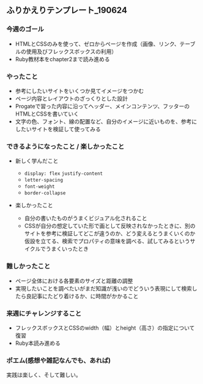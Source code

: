 ## ふりかえりテンプレート_190624
### 今週のゴール
- HTMLとCSSのみを使って、ゼロからページを作成（画像、リンク、テーブルの使用及びフレックスボックスの利用）
- Ruby教材本をchapter2まで読み進める

### やったこと
- 参考にしたいサイトをいくつか見てイメージをつかむ
- ページ内容とレイアウトのざっくりとした設計
- Progateで習った内容に沿ってヘッダー、メインコンテンツ、フッターのHTMLとCSSを書いていく
- 文字の色、フォント、線の配置など、自分のイメージに近いものを、参考にしたいサイトを検証して使ってみる

### できるようになったこと / 楽しかったこと
- 新しく学んだこと
  - `display: flex` `justify-content`
  - `letter-spacing`
  - `font-weight`
  - `border-collapse`

- 楽しかったこと  
  - 自分の書いたものがうまくビジュアル化されること
  - CSSが自分の想定していた形で画として反映されなかったときに、別のサイトを参考に検証してどこが違うのか、どう変えるとうまくいくのか仮設を立てる、検索でプロパティの意味を調べる、試してみるというサイクルでうまくいったとき

### 難しかったこと
- ページ全体における各要素のサイズと距離の調整 
- 実現したいことを調べたいがまだ知識が浅いのでどういう表現にして検索したら良記事にたどり着けるか、に時間がかかること

### 来週にチャレンジすること
- フレックスボックスとCSSのwidth（幅）とheight（高さ）の指定について復習
- Ruby本読み進める

### ポエム(感想や雑記なんでも、あれば)
実践は楽しく、そして難しい。